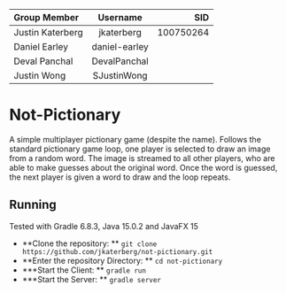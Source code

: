 | Group Member      | Username      | SID       |
| :---------------- | :-----------: | --------: |
| Justin Katerberg  | jkaterberg    | 100750264 |
| Daniel Earley     | daniel-earley |           |
| Deval Panchal     | DevalPanchal  |           |
| Justin Wong       | SJustinWong   |           |

# Not-Pictionary
A simple multiplayer pictionary game (despite the name). Follows the standard pictionary game loop, one player is selected to draw an image from a random word. The image is streamed to all other players, who are able to make guesses about the original word. Once the word is guessed, the next player is given a word to draw and the loop repeats.

## Running
Tested with Gradle 6.8.3, Java 15.0.2 and JavaFX 15

- **Clone the repository: ** `git clone https://github.com/jkaterberg/not-pictionary.git`
- **Enter the repository Directory: ** `cd not-pictionary`
- **\*Start the Client: ** `gradle run`
- **\*Start the Server: ** `gradle server`